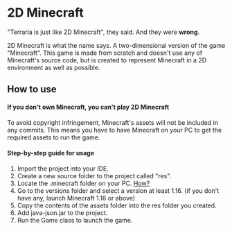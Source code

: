 # 2D Minecraft

"Terraria is just like 2D Minecraft", they said. And they were <b>wrong</b>.

2D Minecraft is what the name says. A two-dimensional version of the game "Minecraft". This game is made from scratch and doesn't use any of Minecraft's source code, but is created to represent Minecraft in a 2D environment as well as possible.

<h2>How to use</h2>
<h4>If you don't own Minecraft, you can't play 2D Minecraft</h4>

To avoid copyright infringement, Minecraft's assets will not be included in any commits. This means you have to have Minecraft on your PC to get the required assets to run the game.

<h4>Step-by-step guide for usage</h4>

1. Import the project into your IDE.
2. Create a new source folder to the project called "res".
3. Locate the .minecraft folder on your PC. [How?](https://minecraft.gamepedia.com/.minecraft#Locating_.minecraft)
4. Go to the versions folder and select a version at least 1.16. (if you don't have any, launch Minecraft 1.16 or above)
5. Copy the contents of the assets folder into the res folder you created.
6. Add java-json.jar to the project.
7. Run the Game class to launch the game.

